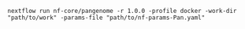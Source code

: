 `nextflow run nf-core/pangenome -r 1.0.0 -profile docker -work-dir "path/to/work" -params-file "path/to/nf-params-Pan.yaml"`
